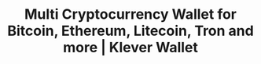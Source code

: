 ---
# page title
title_page: "أصول"
# meta title
title: "Multi Cryptocurrency Wallet for Bitcoin, Ethereum, Litecoin, Tron and more | Klever Wallet "
# meta description
description : ".محفظة عملات رقمية ذكية وآمنة تدعم بيتكوين, ترون, إيثيريوم, بينانس, لايتكوين, تيثر, وغيرها من العملات. ولا يزال هناك متسع كبير للإضافات"
---